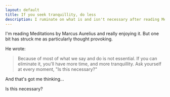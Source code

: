 ```yaml
---
layout: default
title: If you seek tranquillity, do less
description: I ruminate on what is and isn't necessary after reading Meditations by Marcus Aurelius
---
```

I'm reading Meditations by Marcus Aurelius and really enjoying it. But one bit has struck me as particularly thought provoking.

He wrote:

> Because of most of what we say and do is not essential. If you can eliminate it, you'll have more time, and more tranquillity. Ask yourself at every moment, "Is this necessary?"

And that's got me thinking...

Is this necessary?
